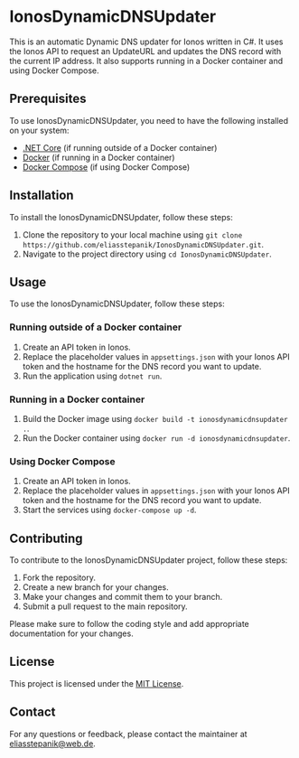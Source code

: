 # IonosDynamicDNSUpdater

This is an automatic Dynamic DNS updater for Ionos written in C#. It uses the Ionos API to request an UpdateURL and updates the DNS record with the current IP address. It also supports running in a Docker container and using Docker Compose.

## Prerequisites

To use IonosDynamicDNSUpdater, you need to have the following installed on your system:

- [.NET Core](https://dotnet.microsoft.com/download) (if running outside of a Docker container)
- [Docker](https://www.docker.com/get-started) (if running in a Docker container)
- [Docker Compose](https://docs.docker.com/compose/install) (if using Docker Compose)

## Installation

To install the IonosDynamicDNSUpdater, follow these steps:

1. Clone the repository to your local machine using `git clone https://github.com/eliasstepanik/IonosDynamicDNSUpdater.git`.
2. Navigate to the project directory using `cd IonosDynamicDNSUpdater`.

## Usage

To use the IonosDynamicDNSUpdater, follow these steps:

### Running outside of a Docker container

1. Create an API token in Ionos.
2. Replace the placeholder values in `appsettings.json` with your Ionos API token and the hostname for the DNS record you want to update.
3. Run the application using `dotnet run`.

### Running in a Docker container

1. Build the Docker image using `docker build -t ionosdynamicdnsupdater .`.
2. Run the Docker container using `docker run -d ionosdynamicdnsupdater`.

### Using Docker Compose

1. Create an API token in Ionos.
2. Replace the placeholder values in `appsettings.json` with your Ionos API token and the hostname for the DNS record you want to update.
3. Start the services using `docker-compose up -d`.

## Contributing

To contribute to the IonosDynamicDNSUpdater project, follow these steps:

1. Fork the repository.
2. Create a new branch for your changes.
3. Make your changes and commit them to your branch.
4. Submit a pull request to the main repository.

Please make sure to follow the coding style and add appropriate documentation for your changes.

## License

This project is licensed under the [MIT License](LICENSE).

## Contact

For any questions or feedback, please contact the maintainer at [eliasstepanik@web.de](mailto:eliasstepanik@web.de).
